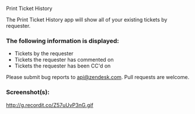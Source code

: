 Print Ticket History

The Print Ticket History app will show all of your existing tickets by requester.

### The following information is displayed:

* Tickets by the requester
* Tickets the requester has commented on
* Tickets the requester has been CC'd on

Please submit bug reports to api@zendesk.com. Pull requests are welcome.

### Screenshot(s):
http://g.recordit.co/Z57uUvP3nG.gif

